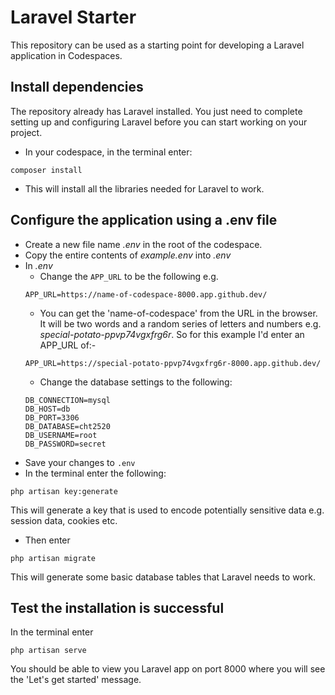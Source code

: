 # Laravel Starter
This repository can be used as a starting point for developing a Laravel application in Codespaces.  

## Install dependencies
The repository already has Laravel installed. You just need to complete setting up and configuring Laravel before you can start working on your project.
-   In your codespace, in the terminal enter:
```
composer install
```
-   This will install all the libraries needed for Laravel to work.

## Configure the application using a .env file
-   Create a new file name _.env_ in the root of the codespace.
-   Copy the entire contents of _example.env_ into _.env_
-   In _.env_
    -   Change the `APP_URL` to be the following e.g.
    ```
    APP_URL=https://name-of-codespace-8000.app.github.dev/
    ```
    -   You can get the 'name-of-codespace' from the URL in the browser. It will be two words and a random series of letters and numbers e.g. _special-potato-ppvp74vgxfrg6r_. So for this example I'd enter an APP_URL of:-
    ```
    APP_URL=https://special-potato-ppvp74vgxfrg6r-8000.app.github.dev/
    ```
    -   Change the database settings to the following:
    ```
    DB_CONNECTION=mysql
    DB_HOST=db
    DB_PORT=3306
    DB_DATABASE=cht2520
    DB_USERNAME=root
    DB_PASSWORD=secret
    ```
-   Save your changes to `.env`
-   In the terminal enter the following:

```
php artisan key:generate
```

This will generate a key that is used to encode potentially sensitive data e.g. session data, cookies etc.

-   Then enter

```
php artisan migrate
```

This will generate some basic database tables that Laravel needs to work.

## Test the installation is successful

In the terminal enter

```
php artisan serve
```

You should be able to view you Laravel app on port 8000 where you will see the 'Let's get started' message.

